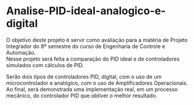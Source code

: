 # Analise-PID-ideal-analogico-e-digital
O objetivo deste projeto é servir como avaliação para a matéria de Projeto Integrador do 8º semestre do curso de Engenharia de Controle e Automação.  
Nesse projeto será feita a comparação do PID ideal e de controladores simulados com cálculos de PID. 

Serão dois tipos de controladores PID, digital, com o uso de um microcontrolador e analógico, com o uso de Amplificadores Operacionais.  
Ao final, será demonstrada uma implementação real, em um processo mecânico, do controlador PID que obtiver o melhor resultado.
